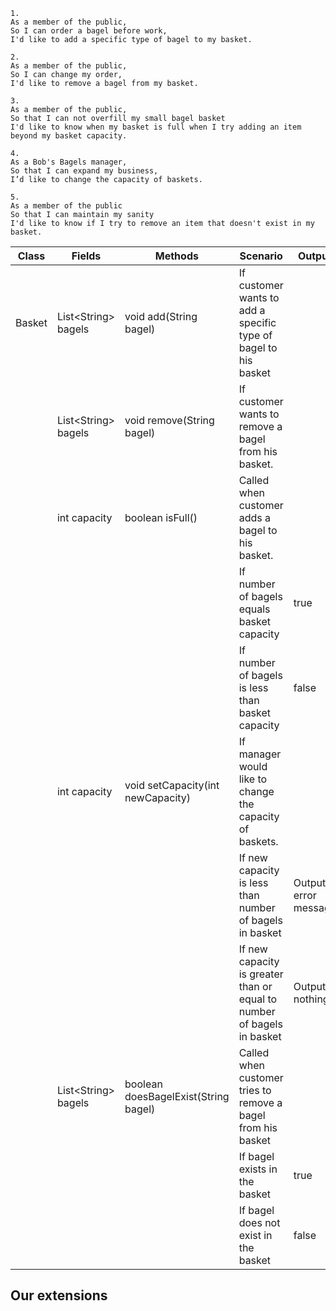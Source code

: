 ```
1.
As a member of the public,
So I can order a bagel before work,
I'd like to add a specific type of bagel to my basket.
```

```
2.
As a member of the public,
So I can change my order,
I'd like to remove a bagel from my basket.
```

```
3.
As a member of the public,
So that I can not overfill my small bagel basket
I'd like to know when my basket is full when I try adding an item beyond my basket capacity.
```

```
4.
As a Bob's Bagels manager,
So that I can expand my business,
I’d like to change the capacity of baskets.
```

```
5.
As a member of the public
So that I can maintain my sanity
I'd like to know if I try to remove an item that doesn't exist in my basket.
```

| Class  | Fields               | Methods                              | Scenario                                                               | Output               |
|--------|----------------------|--------------------------------------|------------------------------------------------------------------------|----------------------|
| Basket | List\<String> bagels | void add(String bagel)               | If customer wants to add a specific type of bagel to his basket        |                      |
|        | List\<String> bagels | void remove(String bagel)            | If customer wants to remove a bagel from his basket.                   |                      |
|        | int capacity         | boolean isFull()                     | Called when customer adds a bagel to his basket.                       |                      |
|        |                      |                                      | If number of bagels equals basket capacity                             | true                 |
|        |                      |                                      | If number of bagels is less than basket capacity                       | false                |
|        | int capacity         | void setCapacity(int newCapacity)    | If manager would like to change the capacity of baskets.               |                      |
|        |                      |                                      | If new capacity is less than number of bagels in basket                | Output error message |
|        |                      |                                      | If new capacity is greater than or equal to number of bagels in basket | Output nothing       |
|        | List\<String> bagels | boolean doesBagelExist(String bagel) | Called when customer tries to remove a bagel from his basket           |                      |
|        |                      |                                      | If bagel exists in the basket                                          | true                 |
|        |                      |                                      | If bagel does not exist in the basket                                  | false                |

## Our extensions

